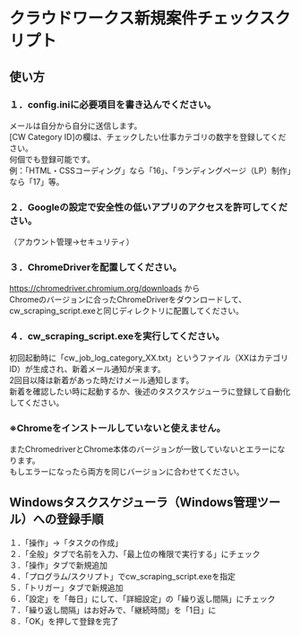 # クラウドワークス新規案件チェックスクリプト
## 使い方
### １．config.iniに必要項目を書き込んでください。
メールは自分から自分に送信します。<br>
[CW Category ID]の欄は、チェックしたい仕事カテゴリの数字を登録してください。<br>
何個でも登録可能です。<br>
例：「HTML・CSSコーディング」なら「16」、「ランディングページ（LP）制作」なら「17」等。<br>

### ２．Googleの設定で安全性の低いアプリのアクセスを許可してください。
（アカウント管理→セキュリティ）<br>

### ３．ChromeDriverを配置してください。
https://chromedriver.chromium.org/downloads から<br>
Chromeのバージョンに合ったChromeDriverをダウンロードして、<br>
cw_scraping_script.exeと同じディレクトリに配置してください。<br>

### ４．cw_scraping_script.exeを実行してください。
初回起動時に「cw_job_log_category_XX.txt」というファイル（XXはカテゴリID）が生成され、新着メール通知が来ます。<br>
2回目以降は新着があった時だけメール通知します。<br>
新着を確認したい時に起動するか、後述のタスクスケジューラに登録して自動化してください。<br>

### ※Chromeをインストールしていないと使えません。
またChromedriverとChrome本体のバージョンが一致していないとエラーになります。<br>
もしエラーになったら両方を同じバージョンに合わせてください。<br>

## Windowsタスクスケジューラ（Windows管理ツール）への登録手順
１．「操作」→「タスクの作成」<br>
２．「全般」タブで名前を入力、「最上位の権限で実行する」にチェック<br>
３．「操作」タブで新規追加<br>
４．「プログラム/スクリプト」でcw_scraping_script.exeを指定<br>
５．「トリガー」タブで新規追加<br>
６．「設定」を「毎日」にして、「詳細設定」の「繰り返し間隔」にチェック<br>
７．「繰り返し間隔」はお好みで、「継続時間」を「1日」に<br>
８．「OK」を押して登録を完了<br>

